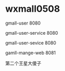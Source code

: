 # wxmall0508

 gmall-user 8080
 
 gmall-user-service 8080
 
 gmall-user-sevice 8080
 
 gamll-mange-web 8081
 
 
 第二个王星大傻子
 
 